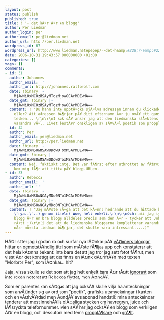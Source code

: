 ```yaml
---
layout: post
status: publish
published: true
title: ! '- det hÃ¤r Ã¤r en blogg'
author: Per Liedman
author_login: per
author_email: per@liedman.net
author_url: http://per.liedman.net
wordpress_id: 67
wordpress_url: http://www.liedman.netepepep/--det-h&amp;#228;r-&amp;#228;r-en-blogg/
date: 2006-10-31 19:43:57.000000000 +01:00
categories: []
tags: []
comments:
- id: 31
  author: Johannes
  author_email: ''
  author_url: http://johannes.ralforolf.com
  date: !binary |-
    MjAwNi0xMC0zMSAyMTozMjowOCArMDEwMA==
  date_gmt: !binary |-
    MjAwNi0xMC0zMSAyMTozMjowOCArMDEwMA==
  content: ! "Du hann inte upptÃ¤cka sjÃ¤lva adressen innan du klickade pÃ¥ titeln,
    eller? Att adressen bÃ¶rjar pÃ¥ ditt efternamn Ã¤r ju oxÃ¥ ett ganska tydligt
    tecken... \r\n\r\nI sak sÃ¥ anser jag att den liedmanska slÃ¤ktens bloggar kompletterar
    varandra vÃ¤l. Livet bestÃ¥r onekligen av sÃ¥vÃ¤l poetik som propplÃ¶sare..."
- id: 32
  author: Per
  author_email: per@liedman.net
  author_url: http://per.liedman.net
  date: !binary |-
    MjAwNi0xMS0wMSAwODowOToxMSArMDEwMA==
  date_gmt: !binary |-
    MjAwNi0xMS0wMSAwODowOToxMSArMDEwMA==
  content: Nej, faktiskt inte. Det var fÃ¶rst efter utbrottet av fÃ¶rvirring som jag
    kom mig fÃ¶r att titta pÃ¥ blogg-URLen.
- id: 33
  author: Rebecca
  author_email: ''
  author_url: ''
  date: !binary |-
    MjAwNi0xMS0wNCAyMDo0NTo1MCArMDEwMA==
  date_gmt: !binary |-
    MjAwNi0xMS0wNCAyMDo0NTo1MCArMDEwMA==
  content: ! "Jag mÃ¥ste sÃ¤ga att det kÃ¤nns hedrande att du hittade bloggen (\"min\"..
    \"nya..\"..) genom titeln! Wow, helt enkelt.\r\n\r\nOch: att jag tycker att din
    blogg Ã¤r en bra blogg alldeles precis som den Ã¤r - tycker att Johannes ska fÃ¥
    rÃ¤tt :)\r\n(i det att de liedmanska bloggarna kompletterar varandra - undrar
    nÃ¤r nÃ¤sta liedman bÃ¶rjar, det skulle vara intressant.....)"
---
```

HÃ¤r sitter jag i godan ro och surfar nya lÃ¤nkar pÃ¥ <a href="http://johannes.ralforolf.com/serendipity/">vÃ¤nners bloggar</a>, hittar en <a href="http://liedman.blogspot.com/">oemotstÃ¥ndlig titel</a> som mÃ¥ste fÃ¶ljas upp och konstaterar att det hela kÃ¤nns bekant: inte bara det att jag tror jag sett fotot fÃ¶rut, men visst Ã¤r det konstigt att det finns en lÃ¤nk dÃ¤rifrÃ¥n med texten "Morbror Per", som lÃ¤nkar... hit?

Jaja, vissa skulle se det som att jag helt enkelt bara Ã¤r rÃ¤tt <a href="http://ge-mig-orden.blogs.se/2006/10/30/nytt~1278886">ignorant</a> som inte redan noterat att Rebecca flyttat, men Ã¤ndÃ¥.

Som en parentes kan sÃ¤gas att jag ocksÃ¥ skulle vilja ha anteckningar som anvÃ¤nder sig av ord som "poetik", grafiska utsmyckningar i kanten och en vÃ¤lvÃ¥rdad men Ã¤ndÃ¥ avslappnad handstil; mina anteckningar tenderar att mest innehÃ¥lla olÃ¤sliga stycken om havregryn, juice och lÃ¶sryckta telefonnummer. Men sÃ¥ har jag ocksÃ¥ en blogg som verkligen Ã¤r en blogg, och dessutom med tema <a href="http://per.liedman.net/index.php?/archives/67-Dagens.html">propplÃ¶sare</a> och  <a href="http://per.liedman.net/index.php?/archives/42-Groetmyndig.html">grÃ¶t</a>.
